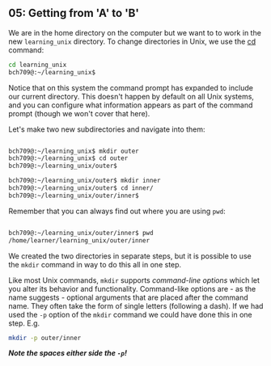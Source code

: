 ## 05: Getting from 'A' to 'B'

We are in the home directory on the computer but we want to to work in the new `learning_unix` directory. To change directories in Unix, we use the [cd][] command:

```bash
cd learning_unix
bch709@:~/learning_unix$
```

Notice that on this system the command prompt has expanded to include our current directory. This doesn't happen by default on all Unix systems, and you can configure what information appears as part of the command prompt (though we won't cover that here).

Let's make two new subdirectories and navigate into them:

```bash

bch709@:~/learning_unix$ mkdir outer
bch709@:~/learning_unix$ cd outer
bch709@:~/learning_unix/outer$

bch709@:~/learning_unix/outer$ mkdir inner
bch709@:~/learning_unix/outer$ cd inner/
bch709@:~/learning_unix/outer/inner$
```

Remember that you can always find out where you are using `pwd`:

```bash

bch709@:~/learning_unix/outer/inner$ pwd
/home/learner/learning_unix/outer/inner

```

We created the two directories in separate steps, but it is possible to use the `mkdir` command in way to do this all in one step.

Like most Unix commands, `mkdir` supports *command-line options* which let you alter its behavior and functionality. Command-like options are - as the name suggests - optional arguments that are placed after the command name. They often take the form of single letters (following a dash). If we had used the `-p` option of the `mkdir` command we could have done this in one step. E.g.

```bash
mkdir -p outer/inner
```

***Note the spaces either side the `-p`!***

[cd]: http://en.wikipedia.org/wiki/Cd_(command)
